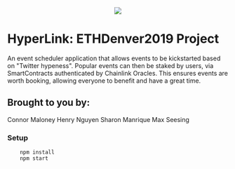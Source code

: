 <div align="center">
  <img src="https://pbs.twimg.com/media/DyMpqOVU8AAfM4R.jpg" />
</div>

# HyperLink: ETHDenver2019 Project

An event scheduler application that
allows events to be kickstarted based on
"Twitter hypeness". Popular events can then be staked by users, via SmartContracts authenticated by Chainlink Oracles. This ensures
events are worth booking, allowing 
everyone to benefit and have a great time.

## Brought to you by:

Connor Maloney
Henry Nguyen
Sharon Manrique
Max Seesing

### Setup

```
    npm install
    npm start
```
